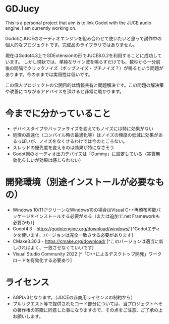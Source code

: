 # GDJucy
 This is a personal project that aim is to link Godot with the JUCE audio engine. I am currently working on.

GodotにJUCEのオーディオエンジンを組み合わせて使いたいと思って試作中の個人的なプロジェクトです。完成品のライブラリではありません。

現在はGodot4.3上でGDExtensionの形でJUCE8.0.2を利用することに成功しています。
しかし現状では、単純なサイン波を鳴らすだけでも、数秒から一分前後の間隔でクリックノイズ（ポップノイズ・プチノイズ？）が鳴るという問題があります。今のままでは実用性は低いです。

この個人プロジェクトの公開目的は情報共有と問題解決です。この問題の解決策や改善につながるアドバイスを頂けると非常に助かります。


# 今までに分かっていること
* デバイスタイプやバッファサイズを変えてもノイズには特に効果がない
* 処理の高速化（コンパイル時の最適化等）はノイズの頻度の低減に効果があるっぽいが、ノイズをなくせるわけでは今のところない。
* スレッドの優先度を変えるのは効果が特になさそう
* Godot側のオーディオ出力デバイスは「Dummy」に設定している（実質無効化らしいが効果は感じられない）


# 開発環境（別途インストールが必要なもの）
* Windows 10/11 \[^クリーンなWindows10の場合はVisual C++再頒布可能パッケージをインストールする必要がある（または追加で.net Frameworkも必要かも）]
* Godot4.3 - https://godotengine.org/download/windows/ \[^Godotエディタを使います。バージョンは完全一致させる必要があります]
* CMake3.30.3 - https://cmake.org/download/ \[^このバージョンは適当に新しければよく、一致させなくていいです]
* Visual Studio Community 2022 \[^「C++によるデスクトップ開発」ワークロードを有効化する必要あり]



# ライセンス
* AGPLv3となります。（JUCEの非商用ライセンスの制約から）
* プルリクエスト等で提供されたコード部分については、当プロジェクトへその著作権の寄贈に同意した事になりますので、その点をご注意、ご了承の上お願いします。

